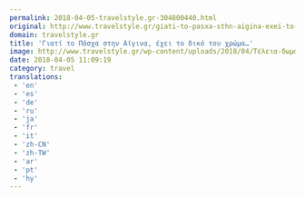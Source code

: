 ```yaml
---
permalink: 2018-04-05-travelstyle.gr-304800440.html
original: http://www.travelstyle.gr/giati-to-pasxa-sthn-aigina-exei-to-diko-tou-xrwma/
domain: travelstyle.gr
title: 'Γιατί το Πάσχα στην Αίγινα, έχει το δικό του χρώμα…'
image: http://www.travelstyle.gr/wp-content/uploads/2018/04/Τέλεια-δωμάτια-για-σούπερ-Σαββατοκύριακα-στην-Αίγινα-Photos-600x460-200x200.jpg
date: 2018-04-05 11:09:19
category: travel
translations: 
 - 'en'
 - 'es'
 - 'de'
 - 'ru'
 - 'ja'
 - 'fr'
 - 'it'
 - 'zh-CN'
 - 'zh-TW'
 - 'ar'
 - 'pt'
 - 'hy'
---
```


